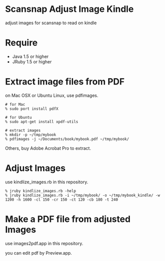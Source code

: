 Scansnap Adjust Image Kindle
============================
adjust images for scansnap to read on kindle

Require
=======

* Java 1.5 or higher
* JRuby 1.5 or higher


Extract image files from PDF
=========================

on Mac OSX or Ubuntu Linux, use pdfimages.

    # for Mac
    % sudo port install pdfX

    # for Ubuntu
    % sudo apt-get install xpdf-utils

    # extract images
    % mkdir -p ~/tmp/mybook
    % pdfimages -j ~/Documents/book/mybook.pdf ~/tmp/mybook/


Others, buy Adobe Acrobat Pro to extract.


Adjust Images
=============

use kindlize_images.rb in this repository.

    % jruby kindlize_images.rb -help
    % jruby kindlize_images.rb -i ~/tmp/mybook/ -o ~/tmp/mybook_kindle/ -w 1200 -h 1600 -cl 150 -cr 150 -ct 120 -cb 180 -t 240


Make a PDF file from adjusted Images
====================================

use images2pdf.app in this repository.

you can edit pdf by Preview.app.